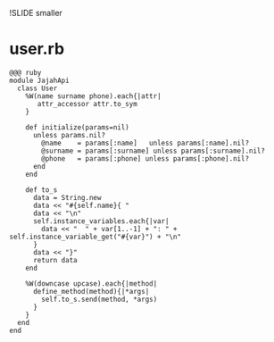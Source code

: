 !SLIDE smaller
# user.rb #

    @@@ ruby
    module JajahApi
      class User
        %W(name surname phone).each{|attr|
           attr_accessor attr.to_sym
        }
    
        def initialize(params=nil)
          unless params.nil?
            @name    = params[:name]   unless params[:name].nil?
            @surname = params[:surname] unless params[:surname].nil?
            @phone   = params[:phone] unless params[:phone].nil?
          end
        end
    
        def to_s
          data = String.new
          data << "#{self.name}{ "
          data << "\n"
          self.instance_variables.each{|var|
            data << "  " + var[1..-1] + ": " + self.instance_variable_get("#{var}") + "\n"
          }
          data << "}"
          return data
        end
    
        %W(downcase upcase).each{|method|
          define_method(method){|*args|
            self.to_s.send(method, *args)
          }
        }
      end
    end
